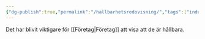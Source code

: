 ```yaml
---
{"dg-publish":true,"permalink":"/hallbarhetsredovisning/","tags":["industriellekonomi"]}
---
```



Det har blivit viktigare för [[Företag\|Företag]] att visa att de är hållbara.
